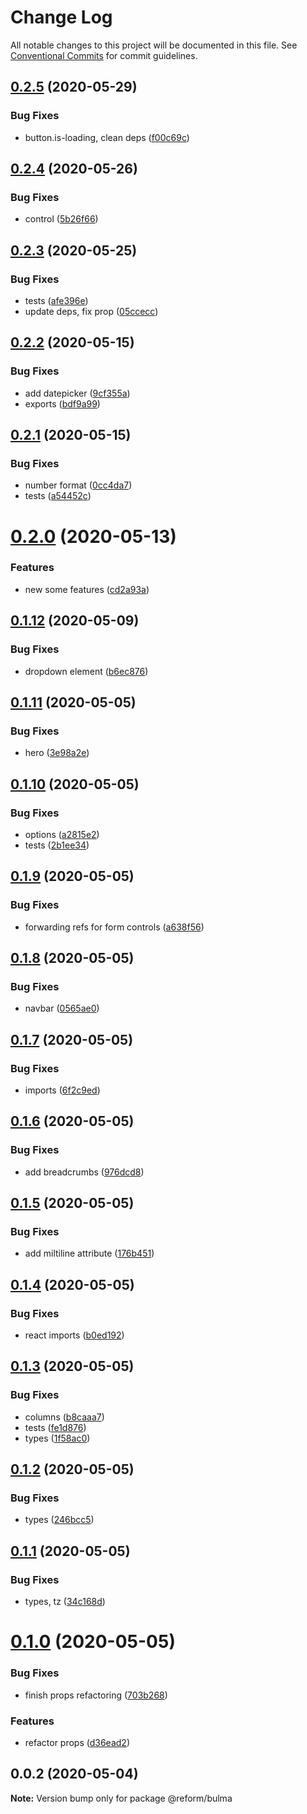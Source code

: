 # Change Log

All notable changes to this project will be documented in this file.
See [Conventional Commits](https://conventionalcommits.org) for commit guidelines.

## [0.2.5](https://github.com/izatop/reform/compare/@reform/bulma@0.2.4...@reform/bulma@0.2.5) (2020-05-29)


### Bug Fixes

* button.is-loading, clean deps ([f00c69c](https://github.com/izatop/reform/commit/f00c69c22325cc690b30df7a762be69fd914b497))





## [0.2.4](https://github.com/izatop/reform/compare/@reform/bulma@0.2.3...@reform/bulma@0.2.4) (2020-05-26)


### Bug Fixes

* control ([5b26f66](https://github.com/izatop/reform/commit/5b26f663ff386f698d20dc1e4db4b1c3ec1edb5d))





## [0.2.3](https://github.com/izatop/reform/compare/@reform/bulma@0.2.2...@reform/bulma@0.2.3) (2020-05-25)


### Bug Fixes

* tests ([afe396e](https://github.com/izatop/reform/commit/afe396ef31706cc493460f274277e61318d9a328))
* update deps, fix prop ([05ccecc](https://github.com/izatop/reform/commit/05ccecce1792e8485fb1160f7543af3d3b7c755c))





## [0.2.2](https://github.com/izatop/reform/compare/@reform/bulma@0.2.1...@reform/bulma@0.2.2) (2020-05-15)


### Bug Fixes

* add datepicker ([9cf355a](https://github.com/izatop/reform/commit/9cf355acff8faf28d213b04da163f83b014b99cc))
* exports ([bdf9a99](https://github.com/izatop/reform/commit/bdf9a9974435303c448d1877c84389d1eb43f0f3))





## [0.2.1](https://github.com/izatop/reform/compare/@reform/bulma@0.2.0...@reform/bulma@0.2.1) (2020-05-15)


### Bug Fixes

* number format ([0cc4da7](https://github.com/izatop/reform/commit/0cc4da7f5863526e69b40f434451c46c2a13fd2c))
* tests ([a54452c](https://github.com/izatop/reform/commit/a54452ce14a428aff4b8230626ac814a8a5176bd))





# [0.2.0](https://github.com/izatop/reform/compare/@reform/bulma@0.1.12...@reform/bulma@0.2.0) (2020-05-13)


### Features

* new some features ([cd2a93a](https://github.com/izatop/reform/commit/cd2a93acda6ef780ee7e9a0c39da78579472dd12))





## [0.1.12](https://github.com/izatop/reform/compare/@reform/bulma@0.1.11...@reform/bulma@0.1.12) (2020-05-09)


### Bug Fixes

* dropdown element ([b6ec876](https://github.com/izatop/reform/commit/b6ec87645598677c2a5f907d7c77611abc252ed5))





## [0.1.11](https://github.com/izatop/reform/compare/@reform/bulma@0.1.10...@reform/bulma@0.1.11) (2020-05-05)


### Bug Fixes

* hero ([3e98a2e](https://github.com/izatop/reform/commit/3e98a2e4ab30c017f45c56656d61672a3163d746))





## [0.1.10](https://github.com/izatop/reform/compare/@reform/bulma@0.1.9...@reform/bulma@0.1.10) (2020-05-05)


### Bug Fixes

* options ([a2815e2](https://github.com/izatop/reform/commit/a2815e2191c0c44b3a7e3190f5600bd14eebce00))
* tests ([2b1ee34](https://github.com/izatop/reform/commit/2b1ee34ec0d3f03fba02307f32ff996aa96452e8))





## [0.1.9](https://github.com/izatop/reform/compare/@reform/bulma@0.1.8...@reform/bulma@0.1.9) (2020-05-05)


### Bug Fixes

* forwarding refs for form controls ([a638f56](https://github.com/izatop/reform/commit/a638f56cb149d332e883b22129f16dfe6410934d))





## [0.1.8](https://github.com/izatop/reform/compare/@reform/bulma@0.1.7...@reform/bulma@0.1.8) (2020-05-05)


### Bug Fixes

* navbar ([0565ae0](https://github.com/izatop/reform/commit/0565ae0c52a0120ec6f191d7655f2bf01d4a7f0f))





## [0.1.7](https://github.com/izatop/reform/compare/@reform/bulma@0.1.6...@reform/bulma@0.1.7) (2020-05-05)


### Bug Fixes

* imports ([6f2c9ed](https://github.com/izatop/reform/commit/6f2c9ed458f7bc8b7d472ddf6f3f1519889eaed2))





## [0.1.6](https://github.com/izatop/reform/compare/@reform/bulma@0.1.5...@reform/bulma@0.1.6) (2020-05-05)


### Bug Fixes

* add breadcrumbs ([976dcd8](https://github.com/izatop/reform/commit/976dcd898166d4d0b54e7c82288f323f6ad3d364))





## [0.1.5](https://github.com/izatop/reform/compare/@reform/bulma@0.1.4...@reform/bulma@0.1.5) (2020-05-05)


### Bug Fixes

* add miltiline attribute ([176b451](https://github.com/izatop/reform/commit/176b45115ee57babb4979c480a25c8c97cf2db9b))





## [0.1.4](https://github.com/izatop/reform/compare/@reform/bulma@0.1.3...@reform/bulma@0.1.4) (2020-05-05)


### Bug Fixes

* react imports ([b0ed192](https://github.com/izatop/reform/commit/b0ed192edc1aed2383826c54c3f45346593549df))





## [0.1.3](https://github.com/izatop/reform/compare/@reform/bulma@0.1.2...@reform/bulma@0.1.3) (2020-05-05)


### Bug Fixes

* columns ([b8caaa7](https://github.com/izatop/reform/commit/b8caaa7c2137fb45af44452a6dd138193646b66b))
* tests ([fe1d876](https://github.com/izatop/reform/commit/fe1d8768cc015957291e2f81de55c4676fcf1767))
* types ([1f58ac0](https://github.com/izatop/reform/commit/1f58ac02776713b14ac44914fc94a68cd291566c))





## [0.1.2](https://github.com/izatop/reform/compare/@reform/bulma@0.1.1...@reform/bulma@0.1.2) (2020-05-05)


### Bug Fixes

* types ([246bcc5](https://github.com/izatop/reform/commit/246bcc5a9a8babecf8821858b91801478ff5c488))





## [0.1.1](https://github.com/izatop/reform/compare/@reform/bulma@0.1.0...@reform/bulma@0.1.1) (2020-05-05)


### Bug Fixes

* types, tz ([34c168d](https://github.com/izatop/reform/commit/34c168d29d0d578de447c760b586e58d6b927224))





# [0.1.0](https://github.com/izatop/reform/compare/@reform/bulma@0.0.2...@reform/bulma@0.1.0) (2020-05-05)


### Bug Fixes

* finish props refactoring ([703b268](https://github.com/izatop/reform/commit/703b268dbf93d99a3740964089c81413bb99315b))


### Features

* refactor props ([d36ead2](https://github.com/izatop/reform/commit/d36ead2b69c54b8633760803f1fd9744c86ba455))





## 0.0.2 (2020-05-04)

**Note:** Version bump only for package @reform/bulma
